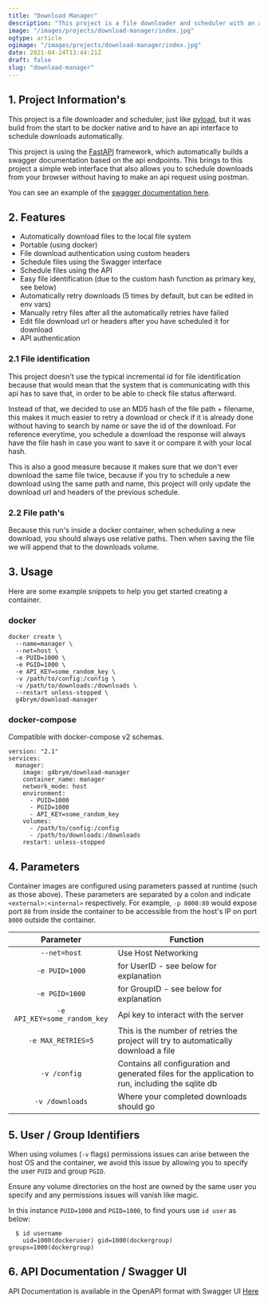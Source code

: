 ```yaml
---
title: "Download Manager"
description: "This project is a file downloader and scheduler with an api interface"
image: "/images/projects/download-manager/index.jpg"
ogtype: article
ogimage: "/images/projects/download-manager/index.jpg"
date: 2021-04-24T13:44:21Z
draft: false
slug: "download-manager"
---
```


## 1. Project Information's
This project is a file downloader and scheduler, just like [pyload](https://github.com/pyload/pyload), but it was build from
the start to be docker native and to have an api interface to schedule downloads automatically.

This project is using the [FastAPI](https://github.com/tiangolo/fastapi) framework, which automatically builds a swagger
documentation based on the api endpoints. This brings to this project a simple web interface that
also allows you to schedule downloads from your browser without having to make an api request using postman.

You can see an example of the [swagger documentation here](https://g4brym.github.io/download-manager/).


## 2. Features
- Automatically download files to the local file system
- Portable (using docker)
- File download authentication using custom headers
- Schedule files using the Swagger interface
- Schedule files using the API
- Easy file identification (due to the custom hash function as primary key, see below)
- Automatically retry downloads (5 times by default, but can be edited in env vars)
- Manually retry files after all the automatically retries have failed
- Edit file download url or headers after you have scheduled it for download
- API authentication


### 2.1 File identification
This project doesn't use the typical incremental id for file identification because that would mean that the system
that is communicating with this api has to save that, in order to be able to check file status afterward.

Instead of that, we decided to use an MD5 hash of the file path + filename, this makes it much easier to
retry a download or check if it is already done without having to search by name or save the id of the download.
For reference everytime, you schedule a download the response will always have the file hash in case you want to save it
or compare it with your local hash.

This is also a good measure because it makes sure that we don't ever download the same file twice, because if you try to
schedule a new download using the same path and name, this project will only update the download url and headers of the
previous schedule.

### 2.2 File path's
Because this run's inside a docker container, when scheduling a new download, you should always use relative paths.
Then when saving the file we will append that to the downloads volume.


## 3. Usage
Here are some example snippets to help you get started creating a container.

### docker

```
docker create \
  --name=manager \
  --net=host \
  -e PUID=1000 \
  -e PGID=1000 \
  -e API_KEY=some_random_key \
  -v /path/to/config:/config \
  -v /path/to/downloads:/downloads \
  --restart unless-stopped \
  g4brym/download-manager
```


### docker-compose

Compatible with docker-compose v2 schemas.

```
version: "2.1"
services:
  manager:
    image: g4brym/download-manager
    container_name: manager
    network_mode: host
    environment:
      - PUID=1000
      - PGID=1000
      - API_KEY=some_random_key
    volumes:
      - /path/to/config:/config
      - /path/to/downloads:/downloads
    restart: unless-stopped
```


## 4. Parameters
Container images are configured using parameters passed at runtime (such as those above). These parameters are separated by a colon and indicate `<external>:<internal>` respectively. For example, `-p 8000:80` would expose port `80` from inside the container to be accessible from the host's IP on port `8000` outside the container.

| Parameter | Function |
| :----: | --- |
| `--net=host` | Use Host Networking |
| `-e PUID=1000` | for UserID - see below for explanation |
| `-e PGID=1000` | for GroupID - see below for explanation |
| `-e API_KEY=some_random_key` | Api key to interact with the server |
| `-e MAX_RETRIES=5` | This is the number of retries the project will try to automatically download a file |
| `-v /config` | Contains all configuration and generated files for the application to run, including the sqlite db |
| `-v /downloads` | Where your completed downloads should go |


## 5. User / Group Identifiers

When using volumes (`-v` flags) permissions issues can arise between the host OS and the container, we avoid this issue
by allowing you to specify the user `PUID` and group `PGID`.

Ensure any volume directories on the host are owned by the same user you specify and any permissions issues will vanish
like magic.

In this instance `PUID=1000` and `PGID=1000`, to find yours use `id user` as below:

```
  $ id username
    uid=1000(dockeruser) gid=1000(dockergroup) groups=1000(dockergroup)
```


## 6. API Documentation / Swagger UI
API Documentation is available in the OpenAPI format with Swagger UI
[Here](https://g4brym.github.io/download-manager/)
